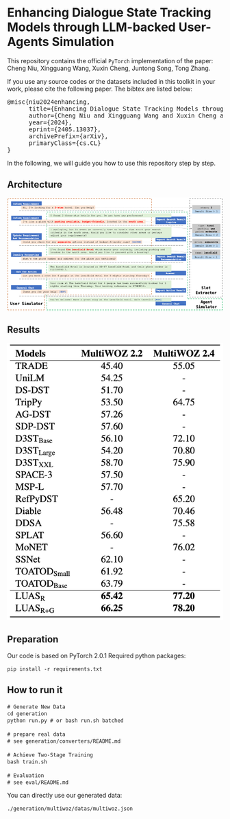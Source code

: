 # Enhancing Dialogue State Tracking Models through LLM-backed User-Agents Simulation

This repository contains the official `PyTorch` implementation of the paper: Cheng Niu, Xingguang Wang, Xuxin Cheng, Juntong Song, Tong Zhang.

If you use any source codes or the datasets included in this toolkit in your work, please cite the following paper. The bibtex are listed below:

<pre>
@misc{niu2024enhancing,
      title={Enhancing Dialogue State Tracking Models through LLM-backed User-Agents Simulation}, 
      author={Cheng Niu and Xingguang Wang and Xuxin Cheng and Juntong Song and Tong Zhang},
      year={2024},
      eprint={2405.13037},
      archivePrefix={arXiv},
      primaryClass={cs.CL}
}
</pre>



In the following, we will guide you how to use this repository step by step.

## Architecture

![framework](pictures/framework.png)

## Results

![results](pictures/result.png)

## Preparation

Our code is based on PyTorch 2.0.1 Required python packages:

```shell
pip install -r requirements.txt
```


## How to run it

```Shell
# Generate New Data
cd generation
python run.py # or bash run.sh batched 

# prepare real data
# see generation/converters/README.md

# Achieve Two-Stage Training
bash train.sh

# Evaluation
# see eval/README.md
```
You can directly use our generated data:

```Shell
./generation/multiwoz/datas/multiwoz.json
```

